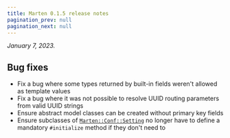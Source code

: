 ```yaml
---
title: Marten 0.1.5 release notes
pagination_prev: null
pagination_next: null
---
```


_January 7, 2023._

## Bug fixes

* Fix a bug where some types returned by built-in fields weren't allowed as template values
* Fix a bug where it was not possible to resolve UUID routing parameters from valid UUID strings
* Ensure abstract model classes can be created without primary key fields
* Ensure subclasses of [`Marten::Conf::Setting`](pathname:///api/0.3/Marten/Conf/Settings.html) no longer have to define a mandatory `#initialize` method if they don't need to
